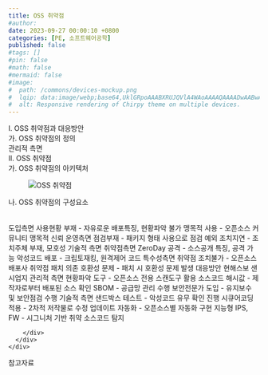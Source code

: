 ```yaml
---
title: OSS 취약점
#author: 
date: 2023-09-27 00:00:10 +0800
categories: [PE, 소프트웨어공학]
published: false
#tags: []
#pin: false
#math: false
#mermaid: false
#image:
#  path: /commons/devices-mockup.png
#  lqip: data:image/webp;base64,UklGRpoAAABXRUJQVlA4WAoAAAAQAAAADwAABwAAQUxQSDIAAAARL0AmbZurmr57yyIiqE8oiG0bejIYEQTgqiDA9vqnsUSI6H+oAERp2HZ65qP/VIAWAFZQOCBCAAAA8AEAnQEqEAAIAAVAfCWkAALp8sF8rgRgAP7o9FDvMCkMde9PK7euH5M1m6VWoDXf2FkP3BqV0ZYbO6NA/VFIAAAA
#  alt: Responsive rendering of Chirpy theme on multiple devices.
---
```


<div class="post-wrap">
  <div class="para">
    <div class="para-title">
      I. OSS 취약점과 대응방안
    </div>
    <div class="para-cntnt">
      <div class="para">
        <div class="para-title">
          가. OSS 취약점의 정의
        </div>
        <div class="para-cntnt">
            관리적 측면
        </div>
      </div>
    </div>
  </div>
  
  <div class="para">
    <div class="para-title">
      II. OSS 취약점
    </div>
    <div class="para-cntnt">
      <div class="para">
        <div class="para-title">
          가. OSS 취약점의 아키텍처
        </div>
        <div class="para-cntnt">
          <figure class="post-figure">
            <img src="/assets/img/posts/OSS-취약점.png" alt="OSS 취약점">
<!--            <figcaption>Source: Unveiling the Metaverse: Exploring Emerging Trends, Multifaceted Perspectives, and Future Challenges</figcaption>-->
          </figure>
        </div>
      </div>
      <div class="para">
        <div class="para-title">
          나. OSS 취약점의 구성요소
        </div>
        <div class="para-cntnt">
          <table class="post-table">
          </table>
              도입측면
      사용현황 부재 - 자유로운 배포특징, 현황파악 불가
      맹목적 사용 - 오픈소스 커뮤니티 맹목적 신뢰
    운영측면
      점검부재 - 패키지 형태 사용으로 점검 예외
      조치지연 - 조치주체 부재, 모호성
  기술적 측면
    취약점측면
      ZeroDay 공격 - 소스공개 특징, 공격 가능
      악성코드 배포 - 크립토재킹, 원격제어 코드
    특수성측면
      취약점 조치불가 - 오픈소스 배포사 취약점 패치 의존
      호환성 문제 - 패치 시 호환성 문제 발생
대응방안 현해스보 샌시업지
  관리적 측면
    현황파악 도구 - 오픈소스 전용 스캔도구 활용
    소스코드 해시값 - 제작자로부터 배포된 소스 확인
    SBOM - 공급망 관리 수행
    보안전문가 도입 - 유지보수 및 보안점검 수행
  기술적 측면
    샌드박스 테스트 - 악성코드 유무 확인 진행
    시큐어코딩 적용 - 2차적 저작물로 수정
    업데이트 자동화 - 오픈소스별 자동화 구현
    지능형 IPS, FW - 시그니처 기반 취약 소스코드 탐지

        </div>
      </div>
    </div>
  </div>

  <div class="refr-wrap">
    <div class="refr-title">
        참고자료
    </div>
    <ol class="refr-list">
    <!--    <li>(나현식, 최대선) <a target="_blank" href="https://scienceon.kisti.re.kr/commons/util/originalView.do?cn=JAKO202225948430499&oCn=JAKO202225948430499&dbt=JAKO&journal=NJOU00291864">메타버스 보안 위협 요소 및 대응 방안 검토</a></li>-->
    <!--    <li>(M. Uddin, S. Manickam, H. Ullah, M. Obaidat and A. Dandoush) <a target="_blank" href="https://ieeexplore.ieee.org/abstract/document/10138386">Unveiling the Metaverse: Exploring Emerging Trends, Multifaceted Perspectives, and Future Challenges</a></li>-->
    </ol>
  </div>
</div>

